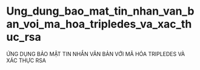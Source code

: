 # Ung_dung_bao_mat_tin_nhan_van_ban_voi_ma_hoa_tripledes_va_xac_thuc_rsa
ỨNG DỤNG BẢO MẬT TIN NHẮN VĂN BẢN VỚI  MÃ HÓA TRIPLEDES VÀ XÁC THỰC RSA
